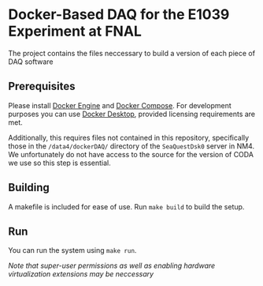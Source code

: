# Docker-Based DAQ for the E1039 Experiment at FNAL
The project contains the files neccessary to build a version of each piece of DAQ software 

## Prerequisites
Please install [Docker Engine](https://docs.docker.com/engine/) and [Docker Compose](https://docs.docker.com/compose/). For development purposes you can use [Docker Desktop](https://www.docker.com/products/docker-desktop/), provided licensing requirements are met.

Additionally, this requires files not contained in this repository, specifically those in the `/data4/dockerDAQ/` directory of the `SeaQuestDsk0` server in NM4. We unfortunately do not have access to the source for the version of CODA we use so this step is essential.

## Building
A makefile is included for ease of use. Run `make build` to build the setup.

## Run
You can run the system using `make run`. 

*Note that super-user permissions as well as enabling hardware virtualization extensions may be neccessary*

